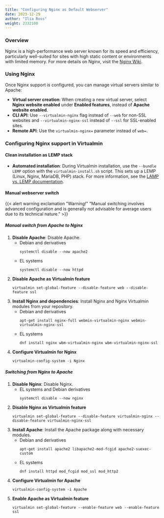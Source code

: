 ```yaml
---
title: "Configuring Nginx as Default Webserver"
date: 2023-12-29
author: "Ilia Ross"
weight: 2332100
---
```


### Overview

Nginx is a high-performance web server known for its speed and efficiency, particularly well-suited for sites with high static content or environments with limited memory. For more details on Nginx, visit the [Nginx Wiki](https://www.nginx.com/resources/wiki/).

### Using Nginx

Once Nginx support is configured, you can manage virtual servers similar to Apache:

- **Virtual server creation**: When creating a new virtual server, select **Nginx website enabled** under **Enabled features**, instead of **Apache website enabled**.
- **CLI API**: Use `--virtualmin-nginx` flag instead of `--web` for non-SSL websites and `--virtualmin-nginx-ssl` instead of `--ssl` for SSL-enabled sites.
- **Remote API**: Use the `virtualmin-nginx=` parameter instead of `web=`.

### Configuring Nginx support in Virtualmin

#### Clean installation as LEMP stack

- **Automated installation**: During Virtualmin installation, use the `--bundle LEMP` option with the `virtualmin-install.sh` script. This sets up a LEMP (Linux, Nginx, MariaDB, PHP) stack. For more information, see the [LAMP vs. LEMP documentation](/docs/installation/automated/#lamp-apache-vs-lemp-nginx).

#### Manual webserver switch

{{< alert warning exclamation "Warning!" "Manual switching involves advanced configuration and is generally not advisable for average users due to its technical nature." >}}

##### Manual switch from Apache to Nginx

1. **Disable Apache**: Disable Apache.
   - Debian and derivatives
      ```text
      systemctl disable --now apache2
      ```
   - EL systems
      ```text
      systemctl disable --now httpd
      ```
2. **Disable Apache as Virtualmin feature**
   ```text
   virtualmin set-global-feature --disable-feature web --disable-feature ssl
   ```
3. **Install Nginx and dependencies**: Install Nginx and Nginx Virtualmin modules from your repository.
   - Debian and derivatives
      ```text
      apt-get install nginx-full webmin-virtualmin-nginx webmin-virtualmin-nginx-ssl
      ```
   - EL systems
      ```text
      dnf install nginx wbm-virtualmin-nginx wbm-virtualmin-nginx-ssl
      ```
4. **Configure Virtualmin for Nginx**
      ```text
      virtualmin-config-system -i Nginx
      ```

##### Switching from Nginx to Apache

1. **Disable Nginx**: Disable Nginx.
   - EL systems and Debian derivatives
      ```text
      systemctl disable --now nginx
      ```
2. **Disable Nginx as Virtualmin feature**
   ```text
   virtualmin set-global-feature --disable-feature virtualmin-nginx --disable-feature virtualmin-nginx-ssl
   ```
3. **Install Apache**: Install the Apache package along with necessary modules.
   - Debian and derivatives
      ```text
      apt-get install apache2 libapache2-mod-fcgid apache2-suexec-custom
      ```
   - EL systems
      ```text
      dnf install httpd mod_fcgid mod_ssl mod_http2
      ```
4. **Configure Virtualmin for Apache**
      ```text
      virtualmin-config-system -i Apache
      ```
5. **Enable Apache as Virtualmin feature**
   ```text
   virtualmin set-global-feature --enable-feature web --enable-feature ssl
   ```
